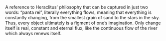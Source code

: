 ---
---
A reference to Heraclitus' philosophy that can be captured in just two words: “panta rei”, literally everything flows, meaning that everything is constantly changing, from the smallest grain of sand to the stars in the sky. Thus, every object ultimately is a figment of one’s imagination. Only change itself is real, constant and eternal flux, like the continuous flow of the river which always renews itself.
